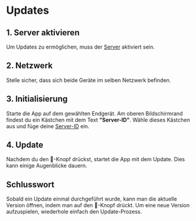 # Updates

## 1. Server aktivieren
Um Updates zu ermöglichen, muss der [Server](https://github.com/c-smo/TalkTree-Edit/blob/main/TalkTree_Edit/Anleitungen/Einstellungen/Server.md) aktiviert sein.

## 2. Netzwerk
Stelle sicher, dass sich beide Geräte im selben Netzwerk befinden.

## 3. Initialisierung
Starte die App auf dem gewählten Endgerät. Am oberen Bildschirmrand findest du ein Kästchen mit dem Text **"Server-ID"**. Wähle dieses Kästchen aus und füge deine [Server-ID](https://github.com/c-smo/TalkTree-Edit/blob/main/TalkTree_Edit/Anleitungen/Einstellungen/Server.md) ein.

## 4. Update
Nachdem du den 🌳-Knopf drückst, startet die App mit dem Update. Dies kann einige Augenblicke dauern.

## Schlusswort
Sobald ein Update einmal durchgeführt wurde, kann man die aktuelle Version öffnen, indem man auf den 🌳-Knopf drückt. Um eine neue Version aufzuspielen, wiederhole einfach den Update-Prozess.